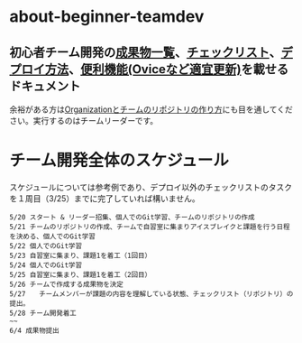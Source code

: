 # about-beginner-teamdev
## 初心者チーム開発の[成果物一覧](https://github.com/recursion-git-work-shop/about-beginner-teamdev/blob/main/portfolios.md)、[チェックリスト](https://github.com/recursion-git-work-shop/about-beginner-teamdev/blob/main/checklist.md)、[デプロイ方法](https://github.com/recursion-git-work-shop/about-beginner-teamdev/blob/main/deploy.md)、[便利機能(Oviceなど適宜更新)](https://github.com/recursion-git-work-shop/about-beginner-teamdev/blob/main/util.md)を載せるドキュメント

余裕がある方は[Organizationとチームのリポジトリの作り方](https://github.com/recursion-git-work-shop/teamleaders/blob/develop/create-repository.md)にも目を通してください。実行するのはチームリーダーです。


# チーム開発全体のスケジュール

スケジュールについては参考例であり、デプロイ以外のチェックリストのタスクを１周目（3/25）までに完了していれば構いません。

```
5/20 スタート & リーダー招集、個人でのGit学習、チームのリポジトリの作成
5/21 チームのリポジトリの作成、チームで自習室に集まりアイスブレイクと課題を行う日程を決める、個人でのGit学習
5/22 個人でのGit学習
5/23 自習室に集まり、課題1を着工（1回目）
5/24 個人でのGit学習
5/25 自習室に集まり、課題1を着工（2回目）
5/26 チームで作成する成果物を決定
5/27　　チームメンバーが課題の内容を理解している状態、チェックリスト（リポジトリ）の提出。
5/28 チーム開発着工
~~
6/4 成果物提出
```
